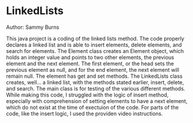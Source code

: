 # LinkedLists
Author: Sammy Burns

This java project is a coding of the linked lists method. The code properly declares a linked list and is able to insert elements, delete elements, and search for elements. The Element class creates an Element object, which holds an integer value and points to two other elements, the previous element and the next element. The first element, or the head sets the previous element as null, and for the end element, the next element will remain null. The element has get and set methods. The LinkedLists class creates, well... a linked list, with the methods stated earlier, insert, delete, and search. The main class is for testing of the various different methods. While making this code, I struggled with the logic of insert method, especially with comprehension of setting elements to have a next element, which do not exist at the time of exectuion of the code. For parts of the code, like the insert logic, I used the providen video instructions.

